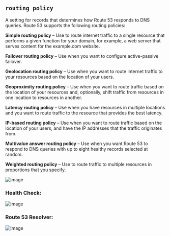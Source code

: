 ## `routing policy`
A setting for records that determines how Route 53 responds to DNS queries. Route 53 supports the following routing policies:

**Simple routing policy** – Use to route internet traffic to a single resource that performs a given function for your domain, for example, a web server that serves content for the example.com website.

**Failover routing policy** – Use when you want to configure active-passive failover.

**Geolocation routing policy** – Use when you want to route internet traffic to your resources based on the location of your users.

**Geoproximity routing policy** – Use when you want to route traffic based on the location of your resources and, optionally, shift traffic from resources in one location to resources in another.

**Latency routing policy** – Use when you have resources in multiple locations and you want to route traffic to the resource that provides the best latency.

**IP-based routing policy** – Use when you want to route traffic based on the location of your users, and have the IP addresses that the traffic originates from.

**Multivalue answer routing policy** – Use when you want Route 53 to respond to DNS queries with up to eight healthy records selected at random.

**Weighted routing policy** – Use to route traffic to multiple resources in proportions that you specify.

![image](https://github.com/user-attachments/assets/d0506b0a-c9a1-428a-a812-2732233ba4ab)


### Health Check:
![image](https://github.com/user-attachments/assets/e559942b-5ebe-4dc8-87b9-7e28ec8d628e)


### Route 53 Resolver:
![image](https://github.com/user-attachments/assets/65acf6e4-6a72-4721-b77d-38adf899b097)

